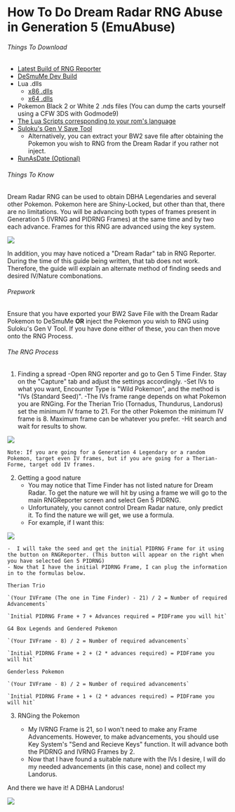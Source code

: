 # How To Do Dream Radar RNG Abuse in Generation 5 (EmuAbuse)

###### Things To Download
- [Latest Build of RNG Reporter](https://ci.appveyor.com/project/Admiral-Fish/rngreporter/build/artifacts)
- [DeSmuMe Dev Build](https://sourceforge.net/projects/desmume/files/desmume/0.9.11/desmume-0.9.11-win32-dev.zip/download)
- Lua .dlls
  - [x86 .dlls](https://www.dropbox.com/s/2o4hdphn7j9z349/lua-dll-x86.zip?dl=0)
  - [x64 .dlls](https://www.dropbox.com/s/t8yttukleqserzp/lua-dll-x64.rar?dl=0)
- Pokemon Black 2 or White 2 .nds files (You can dump the carts yourself using a CFW 3DS with Godmode9)
- [The Lua Scripts corresponding to your rom's language](http://pokerng.forumcommunity.net/?t=56443955)
- [Suloku's Gen V Save Tool](https://github.com/suloku/BW_tool/releases)
  - Alternatively, you can extract your BW2 save file after obtaining the Pokemon you wish to RNG from the Dream Radar if you rather not inject.
- [RunAsDate (Optional)](https://runasdate.en.softonic.com/)

###### Things To Know

Dream Radar RNG can be used to obtain DBHA Legendaries and several other Pokemon. Pokemon here are Shiny-Locked, but other than that, there are no limitations. You will be advancing both types of frames present in Generation 5 (IVRNG and PIDRNG Frames) at the same time and by two each advance. Frames for this RNG are advanced using the key system.

![](https://snag.gy/JN9Wu5.jpg)

In addition, you may have noticed a "Dream Radar" tab in RNG Reporter. During the time of this guide being written, that tab does not work. Therefore, the guide will explain an alternate method of finding seeds and desired IV/Nature combonations.


###### Prepwork

Ensure that you have exported your BW2 Save File with the Dream Radar Pokemon to DeSmuMe **OR** inject the Pokemon you wish to RNG using Suloku's Gen V Tool. If you have done either of these, you can then move onto the RNG Process.


###### The RNG Process

1. Finding a spread
    -Open RNG reporter and go to Gen 5 Time Finder. Stay on the "Capture" tab and adjust the settings accordingly.
    -Set IVs to what you want, Encounter Type is "Wild Pokemon", and the method is "IVs (Standard Seed)".
    -The IVs frame range depends on what Pokemon you are RNGing. For the Therian Trio (Tornadus, Thundurus, Landorus) set the minimum IV frame to 21. For the other Pokemon the minimum IV frame is 8. Maximum frame can be whatever you prefer.
    -Hit search and wait for results to show.

![](https://snag.gy/iTgKX3.jpg)

```
Note: If you are going for a Generation 4 Legendary or a random Pokemon, target even IV frames, but if you are going for a Therian-Forme, target odd IV frames.
```

2. Getting a good nature
   - You may notice that Time Finder has not listed nature for Dream Radar. To get the nature we will hit by using a frame we will go to the main RNGReporter screen and select Gen 5 PIDRNG.
   - Unfortunately, you cannot control Dream Radar nature, only predict it. To find the nature we will get, we use a formula.
   - For example, if I want this:

 ![](https://snag.gy/JpIxYQ.jpg)

    -  I will take the seed and get the initial PIDRNG Frame for it using the button on RNGReporter. (This button will appear on the right when you have selected Gen 5 PIDRNG)
    - Now that I have the initial PIDRNG Frame, I can plug the information in to the formulas below.

    Therian Trio

    `(Your IVFrame (The one in Time Finder) - 21) / 2 = Number of required Advancements`

    `Initial PIDRNG Frame + 7 + Advances required = PIDFrame you will hit`

    G4 Box Legends and Gendered Pokemon

    `(Your IVFrame - 8) / 2 = Number of required advancements`

    `Initial PIDRNG Frame + 2 + (2 * advances required) = PIDFrame you will hit`

    Genderless Pokemon

    `(Your IVFrame - 8) / 2 = Number of required advancements`

    `Initial PIDRNG Frame + 1 + (2 * advances required) = PIDFrame you will hit`

3. RNGing the Pokemon

    - My IVRNG Frame is 21, so I won't need to make any Frame Advancements. However, to make advancements, you should use Key System's "Send and Recieve Keys" function. It will advance both the PIDRNG and IVRNG Frames by 2.
    - Now that I have found a suitable nature with the IVs I desire, I will do my needed advancements (in this case, none) and collect my Landorus.

And there we have it! A DBHA Landorus!

 ![](https://snag.gy/pBY8Hc.jpg)
